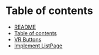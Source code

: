 # Table of contents

* [README](README.md)
* [Table of contents](<Table of contents.md>)
* [VR Buttons](vr-buttons.md)
* [Implement ListPage](implement-listpage.md)
